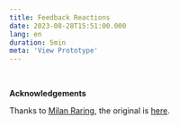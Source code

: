 ```yaml
---
title: Feedback Reactions
date: 2023-08-28T15:51:00.000
lang: en
duration: 5min
meta: 'View Prototype'
---
```


<Feedback />

<br />


**Acknowledgements**

Thanks to [Milan Raring](https://twitter.com/MilanRaring), the original is [here](https://codepen.io/aaroniker/pen/mdyYBPP).
